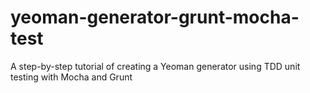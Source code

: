 yeoman-generator-grunt-mocha-test
=================================

A step-by-step tutorial of creating a Yeoman generator using TDD unit testing with Mocha and Grunt

